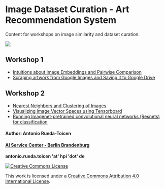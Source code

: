# Image Dataset Curation - Art Recommendation System 

Content for workshops on image similarity and dataset curation. 


![](https://github.com/andandandand/image-dataset-curation/blob/main/images/tensorboard_img.png)

## Workshop 1

* [Intuitions about Image Embeddings and Pairwise Comparison](https://github.com/KISZ-BB/image-dataset-curation-workshops/blob/main/notebooks/Tutorial_Part1_Pairwise_Comparison_of_Embeddings.ipynb)
* [Scraping artwork from Google Images and Saving it to Google Drive](https://github.com/KISZ-BB/image-dataset-curation-workshops/blob/main/notebooks/Tutorial_Part2_Downloading_Images_to_Google_Drive_and_Creating_Embeddings.ipynb)

## Workshop 2 

* [Nearest Neighbors and Clustering of Images](https://github.com/KISZ-BB/image-dataset-curation-workshops/blob/main/notebooks/Tutorial_Part3_Image_Neighborhoods_and_Clustering_of_Street_Artwork.ipynb)
* [Visualizing Image Vector Spaces using Tensorboard](https://github.com/KISZ-BB/image-dataset-curation-workshops/blob/main/notebooks/Tutorial_Part5_Visualizing_Image_Embeddings_with_Tensorboard.ipynb)
* [Running Imagenet-pretrained convolutional neural networks (Resnets) for classification](https://github.com/KISZ-BB/image-dataset-curation-workshops/blob/main/notebooks/Tutorial_Part4_Labeling_Images_with_a_Pretrained_Resnet.ipynb)



#### Author: Antonio Rueda-Toicen
#### [AI Service Center - Berlin Brandenburg](https://hpi.de/en/kisz/home.html) 

**antonio.rueda.toicen 'at' hpi 'dot' de**

[![Creative Commons License](https://i.creativecommons.org/l/by/4.0/88x31.png)](http://creativecommons.org/licenses/by/4.0/)

This work is licensed under a [Creative Commons Attribution 4.0 International License](http://creativecommons.org/licenses/by/4.0/).
